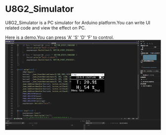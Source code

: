 # U8G2_Simulator

U8G2_Simulator is a PC simulator for Arduino platform.You can write UI related code and view the effect on PC.

Here is a demo.You can press 'A' 'S' 'D' 'F' to control.![](https://github.com/MS10755/U8G2_Simulator/blob/master/screenshot/1.PNG)
